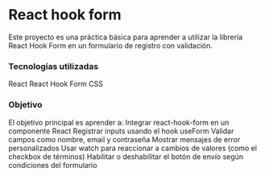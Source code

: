 # React hook form

Este proyecto es una práctica básica para aprender a utilizar la librería React Hook Form en un formulario de registro con validación.

### Tecnologías utilizadas

React
React Hook Form
CSS

### Objetivo

El objetivo principal es aprender a:
Integrar react-hook-form en un componente React
Registrar inputs usando el hook useForm
Validar campos como nombre, email y contraseña
Mostrar mensajes de error personalizados
Usar watch para reaccionar a cambios de valores (como el checkbox de términos)
Habilitar o deshabilitar el botón de envío según condiciones del formulario
